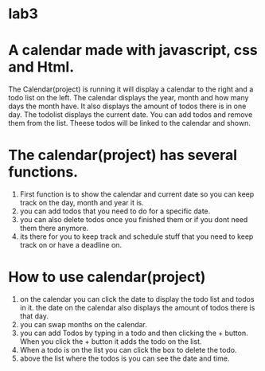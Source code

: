 # lab3
# A calendar made with javascript, css and Html.

The Calendar(project) is running it will display a calendar to the right and a todo list on the left.
The calendar displays the year, month and how many days the month have. It also displays the amount of todos there is in one day.
The todolist displays the current date. You can add todos and remove them from the list. Theese todos will be linked to the calendar and shown.


 
# The calendar(project) has several functions.

1. First function is to show the calendar and current date so you can keep track on the day, month and year it is.
2. you can add todos that you need to do for a specific date.
3. you can also delete todos once you finished them or if you dont need them there anymore.
4. its there for you to keep track and schedule stuff that you need to keep track on or have a deadline on.


# How to use calendar(project)

1. on the calendar you can click the date to display the todo list and todos in it.
the date on the calendar also displays the amount of todos there is that day. 
2. you can swap months on the calendar.
3. you can add Todos by typing in a todo and then clicking the + button. When you click the + button it adds the todo on the list.
4. When a todo is on the list you can click the box to delete the todo.
5. above the list where the todos is you can see the date and time.
